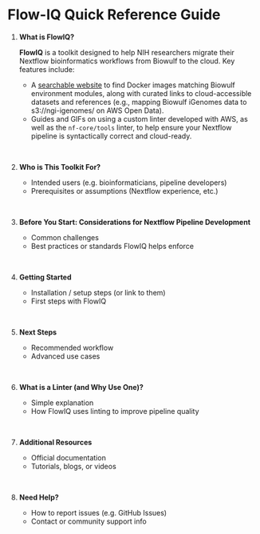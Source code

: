 # Flow-IQ Quick Reference Guide

1. **What is FlowIQ?**
   
   **FlowIQ** is a toolkit designed to help NIH researchers migrate their Nextflow bioinformatics workflows from Biowulf to the cloud.
  Key features include:
      - A [searchable website](https://nci-dceg.github.io/Flow-IQ/) to find Docker images matching Biowulf environment modules, along with curated links to cloud-accessible datasets and references (e.g., mapping Biowulf iGenomes data to s3://ngi-igenomes/ on AWS Open Data).
      - Guides and GIFs on using a custom linter developed with AWS, as well as the `nf-core/tools` linter, to help ensure your Nextflow pipeline is syntactically correct and cloud-ready.
  
<br>


2. **Who is This Toolkit For?**

   * Intended users (e.g. bioinformaticians, pipeline developers)
   * Prerequisites or assumptions (Nextflow experience, etc.)

<br>


3. **Before You Start: Considerations for Nextflow Pipeline Development**

   * Common challenges
   * Best practices or standards FlowIQ helps enforce

<br>


4. **Getting Started**

   * Installation / setup steps (or link to them)
   * First steps with FlowIQ
<br>


5. **Next Steps**

   * Recommended workflow
   * Advanced use cases
<br>


6. **What is a Linter (and Why Use One)?**

   * Simple explanation
   * How FlowIQ uses linting to improve pipeline quality
<br>


7. **Additional Resources**

   * Official documentation
   * Tutorials, blogs, or videos
<br>


8. **Need Help?**

   * How to report issues (e.g. GitHub Issues)
   * Contact or community support info
